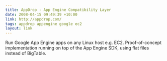 ```yaml
---
title: AppDrop - App Engine Compatibility Layer
date: 2008-04-15 09:49:39 +10:00
link: http://appdrop.com/
tags: appdrop appengine google ec2
layout: link
---
```

Run Google App Engine apps on any Linux host e.g. EC2. Proof-of-concept implementation running on top of the App Engine SDK, using flat files instead of BigTable.
